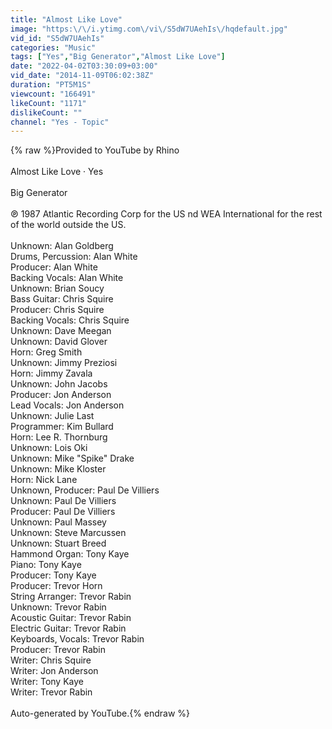 ```yaml
---
title: "Almost Like Love"
image: "https:\/\/i.ytimg.com\/vi\/S5dW7UAehIs\/hqdefault.jpg"
vid_id: "S5dW7UAehIs"
categories: "Music"
tags: ["Yes","Big Generator","Almost Like Love"]
date: "2022-04-02T03:30:09+03:00"
vid_date: "2014-11-09T06:02:38Z"
duration: "PT5M1S"
viewcount: "166491"
likeCount: "1171"
dislikeCount: ""
channel: "Yes - Topic"
---
```

{% raw %}Provided to YouTube by Rhino<br /><br />Almost Like Love · Yes<br /><br />Big Generator<br /><br />℗ 1987 Atlantic Recording Corp for the US nd WEA International for the rest of the world outside the US.<br /><br />Unknown: Alan Goldberg<br />Drums, Percussion: Alan White<br />Producer: Alan White<br />Backing  Vocals: Alan White<br />Unknown: Brian Soucy<br />Bass  Guitar: Chris Squire<br />Producer: Chris Squire<br />Backing  Vocals: Chris Squire<br />Unknown: Dave Meegan<br />Unknown: David Glover<br />Horn: Greg Smith<br />Unknown: Jimmy Preziosi<br />Horn: Jimmy Zavala<br />Unknown: John Jacobs<br />Producer: Jon Anderson<br />Lead  Vocals: Jon Anderson<br />Unknown: Julie Last<br />Programmer: Kim Bullard<br />Horn: Lee R. Thornburg<br />Unknown: Lois Oki<br />Unknown: Mike &quot;Spike&quot; Drake<br />Unknown: Mike Kloster<br />Horn: Nick Lane<br />Unknown, Producer: Paul De Villiers<br />Unknown: Paul De Villiers<br />Producer: Paul De Villiers<br />Unknown: Paul Massey<br />Unknown: Steve Marcussen<br />Unknown: Stuart Breed<br />Hammond  Organ: Tony Kaye<br />Piano: Tony Kaye<br />Producer: Tony Kaye<br />Producer: Trevor Horn<br />String  Arranger: Trevor Rabin<br />Unknown: Trevor Rabin<br />Acoustic  Guitar: Trevor Rabin<br />Electric  Guitar: Trevor Rabin<br />Keyboards, Vocals: Trevor Rabin<br />Producer: Trevor Rabin<br />Writer: Chris Squire<br />Writer: Jon Anderson<br />Writer: Tony Kaye<br />Writer: Trevor Rabin<br /><br />Auto-generated by YouTube.{% endraw %}
